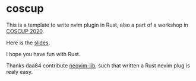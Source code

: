 # coscup

This is a template to write nvim plugin in Rust, also a part of a workshop in [COSCUP 2020](https://coscup.org/2020/zh-TW/).

Here is the [slides](https://slides.com/yanganto/coscup2020-rustgears).  

I hope you have fun with Rust.

Thanks daa84 contribute [neovim-lib](https://github.com/daa84/neovim-lib), such that written a Rust nevim plug is realy easy.
